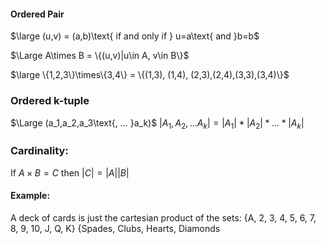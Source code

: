 #### Ordered Pair
$\large (u,v) = (a,b)\text{ if and only if } u=a\text{ and }b=b$


$\Large A\times B = \{(u,v)|u\in A, v\in B\}$

$\large \{1,2,3\}\times\{3,4\} = \{(1,3), (1,4), (2,3),(2,4),(3,3),(3,4)\}$ 

### Ordered k-tuple
$\Large (a_1,a_2,a_3\text{, ... }a_k)$
$|A_1, A_2, ... A_k| = |A_1|*|A_2|*...*|A_k|$ 

### Cardinality: 

If
$A\times B = C$
then
$|C| = |A||B|$

#### Example: 

A deck of cards is just the cartesian product of the sets:
\{A, 2, 3, 4, 5, 6, 7, 8, 9, 10, J, Q, K}
\{Spades, Clubs, Hearts, Diamonds